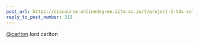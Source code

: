 ```yaml
---
post_url: https://discourse.onlinedegree.iitm.ac.in/t/project-2-tds-solver-discussion-thread/169029/320
reply_to_post_number: 319
---
```

[@carlton](/u/carlton) lord carlton 